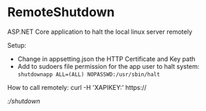 # RemoteShutdown
ASP.NET Core application to halt the local linux server remotely

Setup:
* Change in appsetting.json the HTTP Certificate and Key path
* Add to sudoers file permission for the app user to halt system:
```shutdownapp ALL=(ALL) NOPASSWD:/usr/sbin/halt```


How to call remotely:
curl -H 'XAPIKEY:<APIKEYIN User Secrets>' https://<address>:<port>/shutdown
